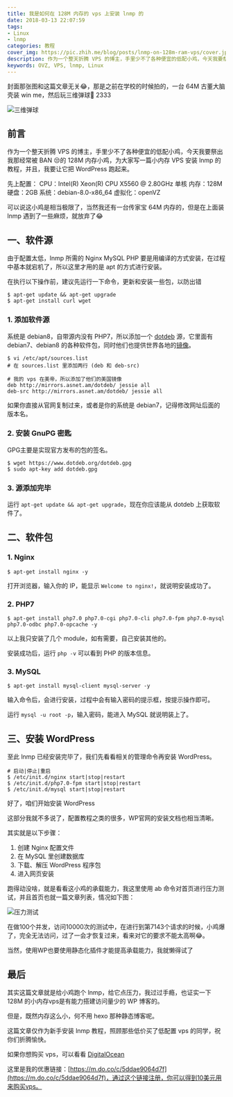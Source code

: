```yaml
---
title: 我是如何在 128M 内存的 vps 上安装 lnmp 的
date: 2018-03-13 22:07:59
tags: 
- Linux
- lnmp
categories: 教程
cover_img: https://pic.zhih.me/blog/posts/lnmp-on-128m-ram-vps/cover.jpg
description: 作为一个整天折腾 VPS 的博主，手里少不了各种便宜的低配小鸡，今天我要祭出我那经常被 BAN 😒的 128M 内存小鸡，为大家写一篇小内存 VPS 安装 lnmp 的教程，并且，我要让它把 WordPress 跑起来
keywords: OVZ, VPS, lnmp, Linux
---
```


封面那张图和这篇文章无关😂，那是之前在学校的时候拍的，一台 64M 古董大脑壳装 win me，然后玩三维弹球🤪 2333

![三维弹球](https://pic.zhih.me/blog/posts/lnmp-on-128m-ram-vps/winme.jpg)

## 前言

作为一个整天折腾 VPS 的博主，手里少不了各种便宜的低配小鸡，今天我要祭出我那经常被 BAN 😒的 128M 内存小鸡，为大家写一篇小内存 VPS 安装 lnmp 的教程，并且，我要让它把 WordPress 跑起来。

先上配置：
CPU：Intel(R) Xeon(R) CPU X5560 @ 2.80GHz 单核
内存：128M
硬盘：2GB
系统：debian-8.0-x86_64
虚拟化：openVZ

可以说这小鸡是相当极限了，当然我还有一台传家宝 64M 内存的，但是在上面装 lnmp 遇到了一些麻烦，就放弃了😂

## 一、软件源

由于配置太低，lnmp 所需的 Nginx MySQL PHP 要是用编译的方式安装，在过程中基本就宕机了，所以这里才用的是 apt 的方式进行安装。

在执行以下操作前，建议先运行一下命令，更新和安装一些包，以防出错

```
$ apt-get update && apt-get upgrade
$ apt-get install curl wget
```

### 1. 添加软件源

系统是 debian8，自带源内没有 PHP7，所以添加一个 [dotdeb](http://www.dotdeb.org) 源，它里面有 debian7、debian8 的各种软件包，同时他们也提供世界各地的[镜像](https://www.dotdeb.org/mirrors/)。

```
$ vi /etc/apt/sources.list
# 在 sources.list 里添加两行 (deb 和 deb-src)
```

```
# 我的 vps 在美帝，所以添加了他们的美国镜像
deb http://mirrors.asnet.am/dotdeb/ jessie all
deb-src http://mirrors.asnet.am/dotdeb/ jessie all
```

如果你直接从官网复制过来，或者是你的系统是 debian7，记得修改网址后面的版本名。

### 2. 安装 GnuPG 密匙

GPG主要是实现官方发布的包的签名。

```
$ wget https://www.dotdeb.org/dotdeb.gpg
$ sudo apt-key add dotdeb.gpg
```

### 3. 源添加完毕

运行 `apt-get update && apt-get upgrade`，现在你应该能从 dotdeb 上获取软件了。

## 二、软件包

### 1. Nginx

```
$ apt-get install nginx -y
```

打开浏览器，输入你的 IP，能显示 `Welcome to nginx!`，就说明安装成功了。

### 2. PHP7

```
$ apt-get install php7.0 php7.0-cgi php7.0-cli php7.0-fpm php7.0-mysql php7.0-odbc php7.0-opcache -y
```

以上我只安装了几个 module，如有需要，自己安装其他的。

安装成功后，运行 `php -v` 可以看到 PHP 的版本信息。

### 3. MySQL

```
$ apt-get install mysql-client mysql-server -y
```

输入命令后，会进行安装，过程中会有输入密码的提示框，按提示操作即可。

运行 `mysql -u root -p`，输入密码，能进入 MySQL 就说明装上了。

## 三、安装 WordPress

至此 lnmp 已经安装完毕了，我们先看看相关的管理命令再安装 WordPress。

```
# 启动|停止|重启
$ /etc/init.d/nginx start|stop|restart
$ /etc/init.d/php7.0-fpm start|stop|restart
$ /etc/init.d/mysql start|stop|restart
```

好了，咱们开始安装 WordPress 

这部分我就不多说了，配置教程之类的很多，WP官网的安装文档也相当清晰。

其实就是以下步骤：

1. 创建 Nginx 配置文件
2. 在 MySQL 里创建数据库
3. 下载、解压 WordPress 程序包
4. 进入网页安装

跑得动没啥，就是看看这小鸡的承载能力，我这里使用 ab 命令对首页进行压力测试，并且首页也就一篇文章列表，情况如下图：

![压力测试](https://pic.zhih.me/blog/posts/lnmp-on-128m-ram-vps/压力测试.jpg)

在做100个并发，访问10000次的测试中，在进行到第7143个请求的时候，小鸡爆了，完全无法访问，过了一会才恢复过来，看来对它的要求不能太高啊😂。

当然，使用WP也要使用静态化插件才能提高承载能力，我就懒得试了

## 最后

其实这篇文章就是给小鸡跑个 lnmp，给它点压力，我过过手瘾，也证实一下 128M 的小内存vps是有能力搭建访问量少的 WP 博客的。

但是，既然内存这么小，何不用 hexo 那种静态博客呢。

这篇文章仅作为新手安装 lnmp 教程，照顾那些低价买了低配置 vps 的同学，祝你们折腾愉快。

如果你想购买 vps，可以看看 [DigitalOcean](https://m.do.co/c/5ddae9064d7f)

这里是我的优惠链接：[https://m.do.co/c/5ddae9064d7f](https://m.do.co/c/5ddae9064d7f)，通过这个链接注册，你可以得到10美元用来购买vps。
